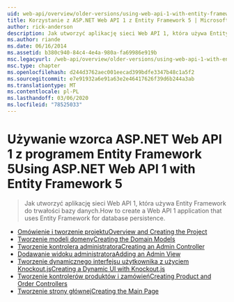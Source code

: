 ```yaml
---
uid: web-api/overview/older-versions/using-web-api-1-with-entity-framework-5/index
title: Korzystanie z ASP.NET Web API 1 z Entity Framework 5 | Microsoft Docs
author: rick-anderson
description: Jak utworzyć aplikację sieci Web API 1, która używa Entity Framework do trwałości bazy danych.
ms.author: riande
ms.date: 06/16/2014
ms.assetid: b380c940-84c4-4e4a-980a-fa69986e919b
msc.legacyurl: /web-api/overview/older-versions/using-web-api-1-with-entity-framework-5
msc.type: chapter
ms.openlocfilehash: d244d3762aec001eecad399bdfe3347b48c1a5f2
ms.sourcegitcommit: e7e91932a6e91a63e2e46417626f39d6b244a3ab
ms.translationtype: MT
ms.contentlocale: pl-PL
ms.lasthandoff: 03/06/2020
ms.locfileid: "78525033"
---
```

# <a name="using-aspnet-web-api-1-with-entity-framework-5"></a><span data-ttu-id="54cc0-103">Używanie wzorca ASP.NET Web API 1 z programem Entity Framework 5</span><span class="sxs-lookup"><span data-stu-id="54cc0-103">Using ASP.NET Web API 1 with Entity Framework 5</span></span>

> <span data-ttu-id="54cc0-104">Jak utworzyć aplikację sieci Web API 1, która używa Entity Framework do trwałości bazy danych.</span><span class="sxs-lookup"><span data-stu-id="54cc0-104">How to create a Web API 1 application that uses Entity Framework for database persistence.</span></span>

- [<span data-ttu-id="54cc0-105">Omówienie i tworzenie projektu</span><span class="sxs-lookup"><span data-stu-id="54cc0-105">Overview and Creating the Project</span></span>](using-web-api-with-entity-framework-part-1.md)
- [<span data-ttu-id="54cc0-106">Tworzenie modeli domeny</span><span class="sxs-lookup"><span data-stu-id="54cc0-106">Creating the Domain Models</span></span>](using-web-api-with-entity-framework-part-2.md)
- [<span data-ttu-id="54cc0-107">Tworzenie kontrolera administratora</span><span class="sxs-lookup"><span data-stu-id="54cc0-107">Creating an Admin Controller</span></span>](using-web-api-with-entity-framework-part-3.md)
- [<span data-ttu-id="54cc0-108">Dodawanie widoku administratora</span><span class="sxs-lookup"><span data-stu-id="54cc0-108">Adding an Admin View</span></span>](using-web-api-with-entity-framework-part-4.md)
- [<span data-ttu-id="54cc0-109">Tworzenie dynamicznego interfejsu użytkownika z użyciem Knockout.js</span><span class="sxs-lookup"><span data-stu-id="54cc0-109">Creating a Dynamic UI with Knockout.js</span></span>](using-web-api-with-entity-framework-part-5.md)
- [<span data-ttu-id="54cc0-110">Tworzenie kontrolerów produktów i zamówień</span><span class="sxs-lookup"><span data-stu-id="54cc0-110">Creating Product and Order Controllers</span></span>](using-web-api-with-entity-framework-part-6.md)
- [<span data-ttu-id="54cc0-111">Tworzenie strony głównej</span><span class="sxs-lookup"><span data-stu-id="54cc0-111">Creating the Main Page</span></span>](using-web-api-with-entity-framework-part-7.md)
